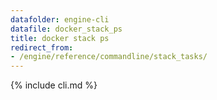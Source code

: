 ```yaml
---
datafolder: engine-cli
datafile: docker_stack_ps
title: docker stack ps
redirect_from:
- /engine/reference/commandline/stack_tasks/
---
```


<!--
Sorry, but the contents of this page are automatically generated from
Docker's source code. If you want to suggest a change to the text that appears
here, you'll need to find the string by searching this repo:

https://www.github.com/docker/docker
-->

{% include cli.md %}
